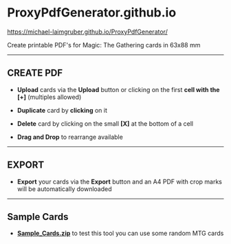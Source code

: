 # ProxyPdfGenerator.github.io
https://michael-laimgruber.github.io/ProxyPdfGenerator/


Create printable PDF's for Magic: The Gathering cards in 63x88 mm

------------
CREATE PDF
------------


* **Upload** cards via the **Upload** button or clicking on the first **cell with the [+]** (multiples allowed)

* **Duplicate** card by **clicking** on it

* **Delete** card by clicking on the small **[X]** at the bottom of a cell

* **Drag and Drop** to rearrange available

------------
EXPORT
------------

* **Export** your cards via the **Export** button and an A4 PDF with crop marks will be automatically downloaded

------------
Sample Cards
------------

* **[Sample_Cards.zip](https://github.com/Michael-Laimgruber/ProxyPdfGenerator/raw/refs/heads/main/Sample_Cards.zip)** to test this tool you can use some random MTG cards


